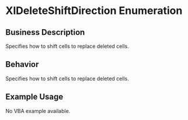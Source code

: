 # XlDeleteShiftDirection Enumeration

## Business Description
Specifies how to shift cells to replace deleted cells.

## Behavior
Specifies how to shift cells to replace deleted cells.

## Example Usage
No VBA example available.